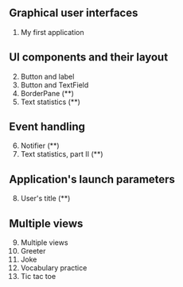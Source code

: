 ## Graphical user interfaces
1. My first application

## UI components and their layout
2. Button and label
3. Button and TextField
4. BorderPane (**)
5. Text statistics (**)

## Event handling
6. Notifier (**)
7. Text statistics, part II (**)

## Application's launch parameters
8. User's title (**)

## Multiple views
9. Multiple views
10. Greeter
11. Joke
12. Vocabulary practice
13. Tic tac toe
